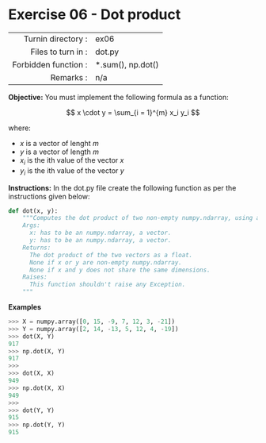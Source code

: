 # Exercise 06 - Dot product

|                         |                    |
| -----------------------:| ------------------ |
|   Turnin directory :    |  ex06              |
|   Files to turn in :    |  dot.py            |
|   Forbidden function :  |  \*.sum(), np.dot()|
|   Remarks :             |  n/a               |

**Objective:**
You must implement the following formula as a function:  
  
$$
x \cdot y = \sum_{i = 1}^{m} x_i y_i
$$

where:  
- $x$ is a vector of lenght $m$
- $y$ is a vector of length $m$
- $x_i$ is the ith value of the vector $x$
- $y_i$ is the ith value of the vector $y$


**Instructions:**
In the dot.py file create the following function as per the instructions given below:
```python
def dot(x, y):
    """Computes the dot product of two non-empty numpy.ndarray, using a for-loop. The two arrays must have the same dimensions.
    Args:
      x: has to be an numpy.ndarray, a vector.
      y: has to be an numpy.ndarray, a vector.
    Returns:
      The dot product of the two vectors as a float.
      None if x or y are non-empty numpy.ndarray.
      None if x and y does not share the same dimensions.
    Raises:
      This function shouldn't raise any Exception.
    """
```

**Examples**
```python
>>> X = numpy.array([0, 15, -9, 7, 12, 3, -21])
>>> Y = numpy.array([2, 14, -13, 5, 12, 4, -19])
>>> dot(X, Y)
917
>>> np.dot(X, Y)
917
>>>
>>> dot(X, X)
949
>>> np.dot(X, X)
949
>>>
>>> dot(Y, Y)
915
>>> np.dot(Y, Y)
915
```

